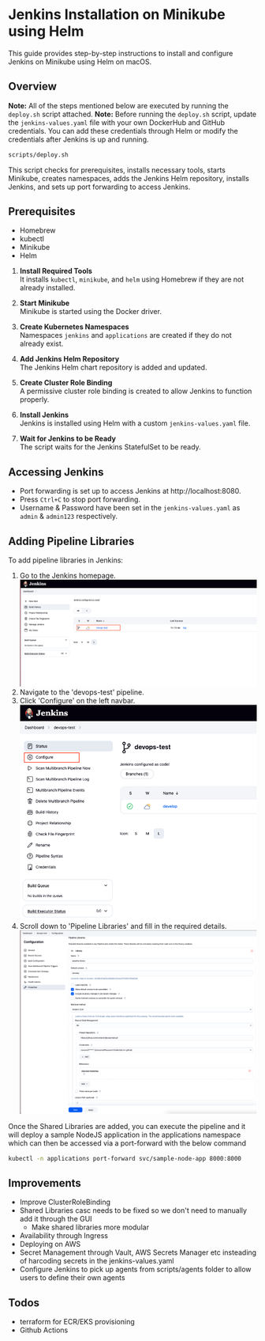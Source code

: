 # Jenkins Installation on Minikube using Helm

This guide provides step-by-step instructions to install and configure Jenkins on Minikube using Helm on macOS.

## Overview
**Note:** All of the steps mentioned below are executed by running the `deploy.sh` script attached.
**Note:** Before running the `deploy.sh` script, update the `jenkins-values.yaml` file with your own DockerHub and GitHub credentials. You can add these credentials through Helm or modify the credentials after Jenkins is up and running.

```bash
scripts/deploy.sh
```

This script checks for prerequisites, installs necessary tools, starts Minikube, creates namespaces, adds the Jenkins Helm repository, installs Jenkins, and sets up port forwarding to access Jenkins.

## Prerequisites

- Homebrew
- kubectl
- Minikube
- Helm

1. **Install Required Tools**  
   It installs `kubectl`, `minikube`, and `helm` using Homebrew if they are not already installed.

2. **Start Minikube**  
   Minikube is started using the Docker driver.

3. **Create Kubernetes Namespaces**  
   Namespaces `jenkins` and `applications` are created if they do not already exist.

4. **Add Jenkins Helm Repository**  
   The Jenkins Helm chart repository is added and updated.

5. **Create Cluster Role Binding**  
   A permissive cluster role binding is created to allow Jenkins to function properly.

6. **Install Jenkins**  
   Jenkins is installed using Helm with a custom `jenkins-values.yaml` file.

7. **Wait for Jenkins to be Ready**  
   The script waits for the Jenkins StatefulSet to be ready.

## Accessing Jenkins

- Port forwarding is set up to access Jenkins at http://localhost:8080.
- Press `Ctrl+C` to stop port forwarding.
- Username & Password have been set in the `jenkins-values.yaml` as `admin` & `admin123` respectively.

## Adding Pipeline Libraries

To add pipeline libraries in Jenkins:

1. Go to the Jenkins homepage.
![image info](./docs/imgs/homepage.png)
2. Navigate to the 'devops-test' pipeline.
3. Click 'Configure' on the left navbar.
![image info](./docs/imgs/devops-test-pipeline.png)
4. Scroll down to 'Pipeline Libraries' and fill in the required details.
![image info](./docs/imgs/configuration.png)

Once the Shared Libraries are added, you can execute the pipeline and it will deploy a sample NodeJS application in the applications namespace which can then be accessed via a port-forward with the below command

```bash
kubectl -n applications port-forward svc/sample-node-app 8000:8000
```

## Improvements
- Improve ClusterRoleBinding
- Shared Libraries casc needs to be fixed so we don't need to manually add it through the GUI
    - Make shared libraries more modular
- Availability through Ingress
- Deploying on AWS
- Secret Management through Vault, AWS Secrets Manager etc insteading of harcoding secrets in the jenkins-values.yaml
- Configure Jenkins to pick up agents from scripts/agents folder to allow users to define their own agents

## Todos
- terraform for ECR/EKS provisioning 
- Github Actions